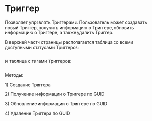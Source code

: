 # Триггер

Позволяет управлять Триггерами. Пользователь может создавать новый Триггер, получить информацию о Триггере, обновить информацию о Триггере, а также удалить Триггер.

В верхней части страницы располагается таблица со всеми доступными статусами Триггеров:

<figure><img src="https://lh7-rt.googleusercontent.com/docsz/AD_4nXfiBvX1gmkquipv-5kza_W9pD7NzWUuglmW8y4I8RSEhRCU9PtiijMrQjGP6omGRFC49gPsyTwiQhNGv8IM7p0mKhIRt64SDB0UHH2194K7Dg0YF9qif6kh98v_yH7ckb5P7j95?key=o0FHaGHt8wdv-FpDKfCXmTRa" alt=""><figcaption></figcaption></figure>

И таблица с типами Триггеров:

<figure><img src="https://lh7-rt.googleusercontent.com/docsz/AD_4nXeAF8Fx_dQshijHZaU3q2z31IyA5Q7wPKoz4mIL-fXbWO1DAVvGLsf0RAFCgc4FzKFTAPrv9FYALID0tU_hje22wJuN1RG9KcLAUzwICYRo91zSGQqKWdfFK0HPNBI5yrf7iCmkEg?key=o0FHaGHt8wdv-FpDKfCXmTRa" alt=""><figcaption></figcaption></figure>

Методы:

1\) Создание Триггера

2\) Получение информации о Триггере по GUID

3\) Обновление информации о Триггере по GUID

4\) Удаление Триггера по GUID
